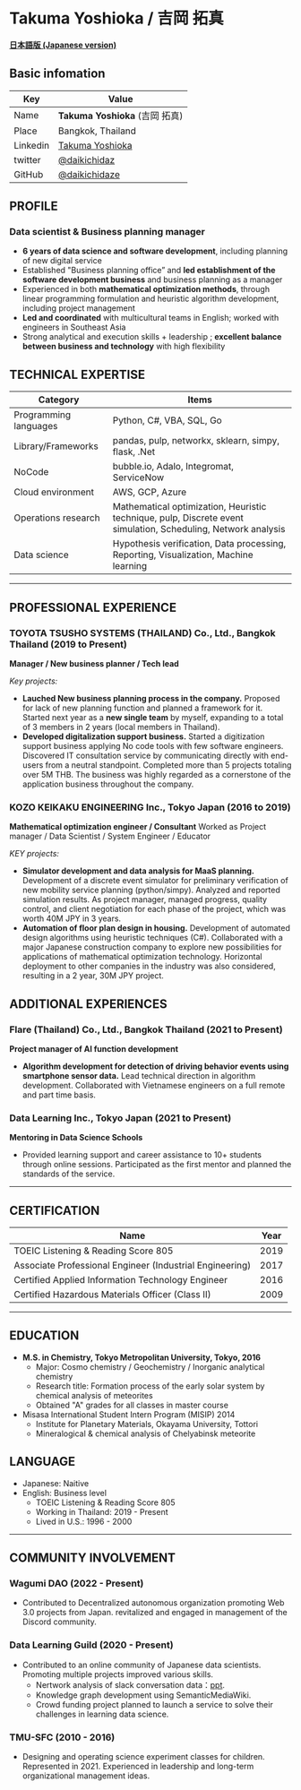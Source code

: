 # Takuma Yoshioka / 吉岡 拓真

[**日本語版 (Japanese version)**](index.md)

## Basic infomation

| Key      | Value                                                           |
| -------- | --------------------------------------------------------------- |
| Name     | **Takuma Yoshioka** (吉岡 拓真)                                 |
| Place    | Bangkok, Thailand                                               |
| Linkedin | [Takuma Yoshioka](https://www.linkedin.com/in/takuma-yoshioka/) |
| twitter  | [@daikichidaz](https://twitter.com/daikichidaz)                 |
| GitHub   | [@daikichidaze](https://github.com/daikichidaze)                |

## PROFILE

### Data scientist & Business planning manager

- <strong>6 years of data science and software development</strong>, including planning of new digital service
- Established "Business planning office” and **led establishment of the software development business** and business planning as a manager
- Experienced in both **mathematical optimization methods**, through linear programming formulation and heuristic algorithm development, including project management
- <strong>Led and coordinated</strong> with multicultural teams in English; worked with engineers in Southeast Asia
- Strong analytical and execution skills + leadership ; **excellent balance between business and technology** with high flexibility

## TECHNICAL EXPERTISE

| Category              | Items                                                                                                         |
| --------------------- | ------------------------------------------------------------------------------------------------------------- |
| Programming languages | Python, C#, VBA, SQL, Go                                                                                      |
| Library/Frameworks    | pandas, pulp, networkx, sklearn, simpy, flask, .Net                                                           |
| NoCode                | bubble.io, Adalo, Integromat, ServiceNow                                                                      |
| Cloud environment     | AWS, GCP, Azure                                                                                               |
| Operations research   | Mathematical optimization, Heuristic technique, pulp, Discrete event simulation, Scheduling, Network analysis |
| Data science          | Hypothesis verification, Data processing, Reporting, Visualization, Machine learning                          |

---

## PROFESSIONAL EXPERIENCE

### TOYOTA TSUSHO SYSTEMS (THAILAND) Co., Ltd., Bangkok Thailand (2019 to Present)

**Manager / New business planner / Tech lead**

_Key projects:_

- <strong>Lauched New business planning process in the company.</strong> Proposed for lack of new planning function and planned a framework for it. Started next year as a **new single team** by myself, expanding to a total of 3 members in 2 years (local members in Thailand).
- <strong>Developed digitalization support business.</strong> Started a digitization support business applying No code tools with few software engineers. Discovered IT consultation service by communicating directly with end-users from a neutral standpoint. Completed more than 5 projects totaling over 5M THB. The business was highly regarded as a cornerstone of the application business throughout the company.

### KOZO KEIKAKU ENGINEERING Inc., Tokyo Japan (2016 to 2019)

**Mathematical optimization engineer / Consultant**
Worked as Project manager / Data Scientist / System Engineer / Educator

_KEY projects:_

- <strong>Simulator development and data analysis for MaaS planning.</strong> Development of a discrete event simulator for preliminary verification of new mobility service planning (python/simpy). Analyzed and reported simulation results. As project manager, managed progress, quality control, and client negotiation for each phase of the project, which was worth 40M JPY in 3 years.
- <strong>Automation of floor plan design in housing.</strong> Development of automated design algorithms using heuristic techniques (C#). Collaborated with a major Japanese construction company to explore new possibilities for applications of mathematical optimization technology. Horizontal deployment to other companies in the industry was also considered, resulting in a 2 year, 30M JPY project.

## ADDITIONAL EXPERIENCES

### Flare (Thailand) Co., Ltd., Bangkok Thailand (2021 to Present)

**Project manager of AI function development**

- <strong>Algorithm development for detection of driving behavior events using smartphone sensor data.</strong> Lead technical direction in algorithm development. Collaborated with Vietnamese engineers on a full remote and part time basis.

### Data Learning Inc., Tokyo Japan (2021 to Present)

**Mentoring in Data Science Schools**

- Provided learning support and career assistance to 10+ students through online sessions. Participated as the first mentor and planned the standards of the service.

---

## CERTIFICATION

| Name                                                     | Year |
| -------------------------------------------------------- | ---- |
| TOEIC Listening & Reading Score 805                      | 2019 |
| Associate Professional Engineer (Industrial Engineering) | 2017 |
| Certified Applied Information Technology Engineer        | 2016 |
| Certified Hazardous Materials Officer (Class II)         | 2009 |

---

## EDUCATION

- <strong>M.S. in Chemistry, Tokyo Metropolitan University, Tokyo, 2016</strong>
  - Major: Cosmo chemistry / Geochemistry / Inorganic analytical chemistry
  - Research title: Formation process of the early solar system by chemical analysis of meteorites
  - Obtained "A" grades for all classes in master course
- Misasa International Student Intern Program (MISIP) 2014
  - Institute for Planetary Materials, Okayama University, Tottori
  - Mineralogical & chemical analysis of Chelyabinsk meteorite

## LANGUAGE

- Japanese: Naitive
- English: Business level
  - TOEIC Listening & Reading Score 805
  - Working in Thailand: 2019 - Present
  - Lived in U.S.: 1996 - 2000

---

## COMMUNITY INVOLVEMENT

### Wagumi DAO (2022 - Present)

- Contributed to Decentralized autonomous organization promoting Web 3.0 projects from Japan. revitalized and engaged in management of the Discord community.

### Data Learning Guild (2020 - Present)

- Contributed to an online community of Japanese data scientists. Promoting multiple projects improved various skills.
  - Nertwork analysis of slack conversation data：[ppt](https://speakerdeck.com/daikichidaze/slacknetutowakufen-xi).
  - Knowledge graph development using SemanticMediaWiki.
  - Crowd funding project planned to launch a service to solve their challenges in learning data science.

### TMU-SFC (2010 - 2016)

- Designing and operating science experiment classes for children. Represented in 2021. Experienced in leadership and long-term organizational management ideas.
